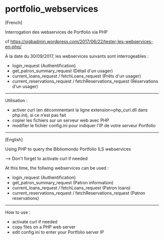 # portfolio_webservices
[French]

Interrogation des webservices de Portfolio via PHP

cf https://sigbadmin.wordpress.com/2017/06/22/tester-les-webservices-en-php/

À la date du 30/09/2017, les webservices suivants sont interrogeables :
- login_request (Authentification)
- get_patron_summary_request (Détail d'un usager)
- current_loans_request / fetchLoans_request (Prêts d'un usager)
- current_reservations_request / fetchReservations_request (Réservations d'un usager)

------------------------------------------------------------------------

Utilisation :
- activer curl (en décommentant la ligne extension=php_curl.dll dans php.ini), si ce n’est pas fait
- copier les fichiers sur un serveur web avec PHP
- modifier le fichier config.ini pour indiquer l'IP de votre serveur Portfolio

------------------------------------------------------------------------

[English]

Using PHP to query the Bibliomondo Portfolio ILS webservices

--> Don't forget to activate curl if needed

At this time, the follwing webservices can be used :
- login_request (Authentification)
- get_patron_summary_request (Patron information)
- current_loans_request / fetchLoans_request (Patron loans)
- current_reservations_request / fetchReservations_request (Patron reservations)

------------------------------------------------------------------------

How to use :
- activate curl if needed 
- copy files on a PHP web server
- edit config.ini to enter your Portfolio server IP
